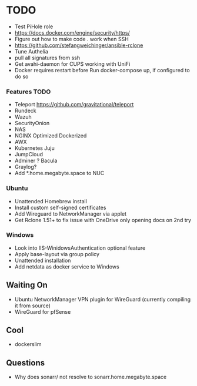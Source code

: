# TODO

* Test PiHole role
* https://docs.docker.com/engine/security/https/
* Figure out how to make code . work when SSH
* https://github.com/stefangweichinger/ansible-rclone
* Tune Authelia
* pull all signatures from ssh
* Get avahi-daemon for CUPS working with UniFi
* Docker requires restart before Run docker-compose up, if configured to do so

### Features TODO

* Teleport https://github.com/gravitational/teleport
* Rundeck
* Wazuh
* SecurityOnion
* NAS
* NGINX Optimized Dockerized
* AWX
* Kubernetes Juju
* JumpCloud
* Adminer
? Bacula
* Graylog?
* Add *.home.megabyte.space to NUC

### Ubuntu

* Unattended Homebrew install
* Install custom self-signed certificates
* Add Wireguard to NetworkManager via applet
* Get Rclone 1.51+ to fix issue with OneDrive only opening docs on 2nd try

### Windows

* Look into IIS-WinidowsAuthentication optional feature
* Apply base-layout via group policy
* Unattended installation
* Add netdata as docker service to Windows

## Waiting On

* Ubuntu NetworkManager VPN plugin for WireGuard (currently compiling it from source)
* WireGuard for pfSense

## Cool

* dockerslim

## Questions

* Why does sonarr/ not resolve to sonarr.home.megabyte.space